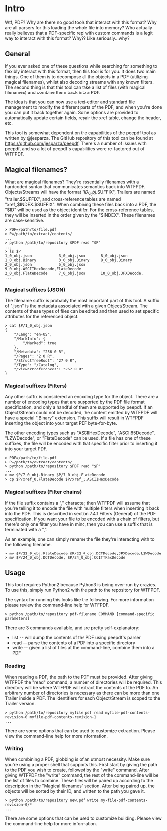 # Intro

Wtf, PDF? Why are there no good tools that interact with this format? Why are
all parsers for this loading the whole file into memory? Who actually really
believes that a PDF-specific repl with custom commands is a legit way to
interact with this format? Why?? Like seriously...why?

## General
If you ever asked one of these questions while searching for something to
flexibly interact with this format, then this tool is for you. It does two
main things. One of them is to decompose all the objects in a PDF (utilizing
magical filenames), whilst also decoding streams with any known filters. The
second thing is that this tool can take a list of files (with magical filenames)
and combine them back into a PDF.

The idea is that you can now use a text-editor and standard file management to
modify the different parts of the PDF, and when you're done you can put it back
together again. Some options are provided to automatically update certain
fields, repair the xref table, change the header, etc.

This tool is somewhat dependent on the capabilities of the peepdf tool as
written by @jesparza. The GitHub repository of this tool can be found at
https://github.com/jesparza/peepdf. There's a number of issues with peepdf,
and so a lot of peepdf's capabilities were re-factored out of WTFPDF.

## Magical filenames?

What are magical filenames? They're essentially filenames with a hardcoded
syntax that communicates semantics back into WTFPDF. Objects/Streams will
have the format "$ID_0_obj.$SUFFIX", Trailers are named "trailer.$SUFFIX",
and cross-reference tables are named "xref_$INDEX.$SUFFIX". When combining
these files back into a PDF, the "$ID" will be used as the object identifer.
For the cross-reference tables, they will be inserted in the order given
by the "$INDEX". These filenames are case-sensitive.

    > PDF=/path/to/file.pdf
    > P=/path/to/extract/contents/
    ...
    > python /path/to/repository $PDF read "$P"
    ...
    > ls $P
    1_0_obj.json            3_0_obj.json       8_0_obj.json
    1_0_obj.Binary          3_0_obj.Binary     8_0_obj.Binary
    2_0_obj.json            5_0_obj.json       9_0_obj.ASCIIHexDecode,FlateDecode
    2_0_obj.FlateDecode     7_0_obj.json       10_0_obj.JPXDecode,
    ...


### Magical suffixes (JSON)

The filename suffix is probably the most important part of this tool. A suffix
of ".json" is the metadata associated with a given Object/Stream. The contents
of these types of files can be edited and then used to set specific attributes
for the referenced object.

    > cat $P/1_0_obj.json
    {
        "/Lang": "en-US", 
        "/MarkInfo": {
            "/Marked": true
        }, 
        "/Metadata": "256 0 R", 
        "/Pages": "2 0 R", 
        "/StructTreeRoot": "27 0 R", 
        "/Type": "/Catalog", 
        "/ViewerPreferences": "257 0 R"
    }

### Magical suffixes (Filters)

Any other suffix is considered an encoding type for the object. There are a
number of encoding types that are supported by the PDF file format
specification, and only a handful of them are supported by peepdf. If an
Object/Stream could not be decoded, the content emitted by WTFPDF will have
a special ".Binary" extension. This suffix will result in WTFPDF inserting
the object into your target PDF byte-for-byte.

The other encoding types such as "ASCIIHexDecode", "ASCII85Decode", "LZWDecode",
or "FlateDecode" can be used. If a file has one of these suffixes, the file
will be encoded with that specific filter prior to inserting it into your target
PDF.

    > PDF=/path/to/file.pdf
    > P=/path/to/extract/contents/
    > python /path/to/repository $PDF read "$P"
    ...
    > mv $P/7_0_obj.Binary $P/7_0_obj.FlateDecode
    > cp $P/xref_0.FlateDecode $P/xref_1.ASCIIHexDecode

### Magical suffixes (Filter chains)

If the file suffix contains a "," character, then WTFPDF will assume that you're
telling it to encode the file with multiple filters when inserting it back into
the PDF. This is described in section 7.4.1 Filters (General) of the PDF
specification. If you want your file to be encoded with a chain of filters, but
there's only one filter you have in mind, then you can use a suffix that is
terminated with a ",".

As an example, one can simply rename the file they're interacting with to the
following filename.

    > mv $P/22_0_obj.FlateDecode $P/22_0_obj.DCTDecode,JPXDecode,LZWDecode
    > mv $P/24_0_obj.DCTDecode, $P/24_0_obj.CCITTFaxDecode

## Usage

This tool requires Python2 because Python3 is being over-run by crazies. To
use this, simply run Python2 with the path to the repository for WTFPDF.

The syntax for running this looks like the following. For more information
please review the command-line help for WTFPDF.

    > python /path/to/repository pdf-filename COMMAND [command-specific parameters]

There are 3 commands available, and are pretty self-explanatory:

  - list -- will dump the contents of the PDF using peepdf's parser
  - read -- parse the contents of a PDF into a specific directory
  - write -- given a list of files at the command-line, combine them into a PDF

### Reading

When reading a PDF, the path to the PDF must be provided. After giving WTFPDF
the "read" command, a number of directories will be required. This directory
will be where WTFPDF will extract the contents of the PDF to. An arbitrary
number of directories is necessary as there can be more than one Trailer inside
a PDF. The identifiers for each Object/Stream is scoped to the Trailer version.

    > python /path/to/repository myfile.pdf read myfile-pdf-contents-revision-0 myfile-pdf-contents-revision-1
    ...

There are some options that can be used to customize extraction. Please view
the command-line help for more information.

### Writing

When combining a PDF, globbing is of an utmost necessity. Make sure you're using
a proper shell that supports this. First start by giving the path to the PDF
you wish to create, followed by the "write" command. After giving WTFPDF the
"write" command, the rest of the command-line will be the list of files to
combine. These files will be paired up according to the description in the
"Magical filenames" section. After being paired up, the objects will be
sorted by their ID, and written to the path you gave it.

    > python /path/to/repository new.pdf write my-file-pdf-contents-revision-0/*
    ...

There are some options that can be used to customize building. Please view
the command-line help for more information.
